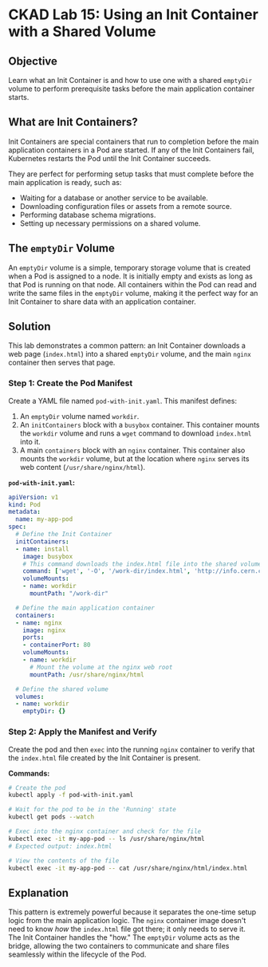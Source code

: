 # CKAD Lab 15: Using an Init Container with a Shared Volume

## Objective
Learn what an Init Container is and how to use one with a shared `emptyDir` volume to perform prerequisite tasks before the main application container starts.

## What are Init Containers?
Init Containers are special containers that run to completion before the main application containers in a Pod are started. If any of the Init Containers fail, Kubernetes restarts the Pod until the Init Container succeeds.

They are perfect for performing setup tasks that must complete before the main application is ready, such as:
-   Waiting for a database or another service to be available.
-   Downloading configuration files or assets from a remote source.
-   Performing database schema migrations.
-   Setting up necessary permissions on a shared volume.

## The `emptyDir` Volume
An `emptyDir` volume is a simple, temporary storage volume that is created when a Pod is assigned to a node. It is initially empty and exists as long as that Pod is running on that node. All containers within the Pod can read and write the same files in the `emptyDir` volume, making it the perfect way for an Init Container to share data with an application container.

## Solution
This lab demonstrates a common pattern: an Init Container downloads a web page (`index.html`) into a shared `emptyDir` volume, and the main `nginx` container then serves that page.

### Step 1: Create the Pod Manifest
Create a YAML file named `pod-with-init.yaml`. This manifest defines:
1.  An `emptyDir` volume named `workdir`.
2.  An `initContainers` block with a `busybox` container. This container mounts the `workdir` volume and runs a `wget` command to download `index.html` into it.
3.  A main `containers` block with an `nginx` container. This container also mounts the `workdir` volume, but at the location where `nginx` serves its web content (`/usr/share/nginx/html`).

**`pod-with-init.yaml`:**
```yaml
apiVersion: v1
kind: Pod
metadata:
  name: my-app-pod
spec:
  # Define the Init Container
  initContainers:
  - name: install
    image: busybox
    # This command downloads the index.html file into the shared volume
    command: ['wget', '-O', '/work-dir/index.html', 'http://info.cern.ch']
    volumeMounts:
    - name: workdir
      mountPath: "/work-dir"

  # Define the main application container
  containers:
  - name: nginx
    image: nginx
    ports:
    - containerPort: 80
    volumeMounts:
    - name: workdir
      # Mount the volume at the nginx web root
      mountPath: /usr/share/nginx/html

  # Define the shared volume
  volumes:
  - name: workdir
    emptyDir: {}
```

### Step 2: Apply the Manifest and Verify
Create the pod and then `exec` into the running `nginx` container to verify that the `index.html` file created by the Init Container is present.

**Commands:**
```bash
# Create the pod
kubectl apply -f pod-with-init.yaml

# Wait for the pod to be in the 'Running' state
kubectl get pods --watch

# Exec into the nginx container and check for the file
kubectl exec -it my-app-pod -- ls /usr/share/nginx/html
# Expected output: index.html

# View the contents of the file
kubectl exec -it my-app-pod -- cat /usr/share/nginx/html/index.html
```

## Explanation
This pattern is extremely powerful because it separates the one-time setup logic from the main application logic. The `nginx` container image doesn't need to know *how* the `index.html` file got there; it only needs to serve it. The Init Container handles the "how." The `emptyDir` volume acts as the bridge, allowing the two containers to communicate and share files seamlessly within the lifecycle of the Pod.
